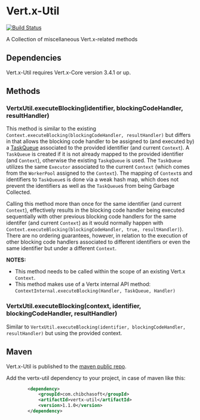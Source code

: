 # Vert.x-Util

[![Build Status](https://travis-ci.org/juanavelez/vertx-util.svg?branch=master)](https://travis-ci.org/juanavelez/vertx-util)

A Collection of miscellaneous Vert.x-related methods

## Dependencies

Vert.x-Util requires Vert.x-Core version 3.4.1 or up.

## Methods

### VertxUtil.executeBlocking(identifier, blockingCodeHandler, resultHandler)

This method is similar to the existing `Context.executeBlocking(blockingCodeHandler, resultHandler)` but differs in that allows the blocking code handler to be assigned to (and executed by) a <a href="https://github.com/eclipse/vert.x/blob/master/src/main/java/io/vertx/core/impl/TaskQueue.java">TaskQueue</a> associated to the provided identifier (and current `Context`). A `TaskQueue` is created if it is not already mapped to the provided identifier (and `Context`), otherwise the existing `TaskqQueue` is used. The `TaskQueue` utilizes the same `Executor` associated to the current `Context` (which comes from the `WorkerPool` assigned to the `Context`). The mapping of `Context`s and identifiers to `TaskQueue`s is done via a weak hash map, which does not prevent the identifiers as well as the `TaskQueue`s from being Garbage Collected.

Calling this method more than once for the same identifier (and current `Context`), effectively results in the blocking code handler being executed sequentially with other previous blocking code handlers for the same identifer (and current `Context`) as it would normally happen with `Context.executeBlocking(blockingCodeHandler, true, resultHandler)`). There are no ordering guarantees, however, in relation to the execution of other blocking code handlers associated to different identifiers or even the same identifier but under a different `Context`.

**NOTES:** 

* This method needs to be called within the scope of an existing Vert.x `Context`.
* This method makes use of a Vertx internal API method: `ContextInternal.executeBlocking(Handler, TaskQueue, Handler)`

### VertxUtil.executeBlocking(context, identifier, blockingCodeHandler, resultHandler)

Similar to `VertxUtil.executeBlocking(identifier, blockingCodeHandler, resultHandler)` but using the provided context.

## Maven ##

Vert.x-Util is published to the [maven public repo](http://search.maven.org/#search%7Cgav%7C1%7Cg%3A%22com.chibchasoft%22%20AND%20a%3A%22vertx-util%22).

Add the vertx-util dependency to your project, in case of maven like this:

```xml
        <dependency>
            <groupId>com.chibchasoft</groupId>
            <artifactId>vertx-util</artifactId>
            <version>1.1.0</version>
        </dependency>
```

